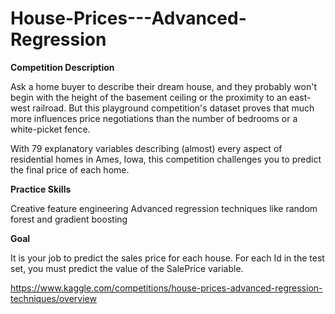 # House-Prices---Advanced-Regression
**Competition Description**

Ask a home buyer to describe their dream house, and they probably won't begin with the height of the basement ceiling or the proximity to an east-west railroad. But this playground competition's dataset proves that much more influences price negotiations than the number of bedrooms or a white-picket fence.

With 79 explanatory variables describing (almost) every aspect of residential homes in Ames, Iowa, this competition challenges you to predict the final price of each home.

**Practice Skills**

Creative feature engineering Advanced regression techniques like random forest and gradient boosting

**Goal**

It is your job to predict the sales price for each house. For each Id in the test set, you must predict the value of the SalePrice variable.

https://www.kaggle.com/competitions/house-prices-advanced-regression-techniques/overview 
